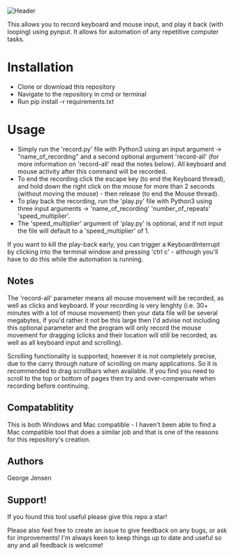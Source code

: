 ![Header](READMEHeader.png "Header")

This allows you to record keyboard and mouse input, and play it back (with looping) using pynput. It allows for automation of any repetitive computer tasks.

<h1>Installation</h1>

- Clone or download this repository
- Navigate to the repository in cmd or terminal
- Run pip install -r requirements.txt

<h1>Usage</h1>

- Simply run the 'record.py' file with Python3 using an input argument -> "name_of_recording" and a second optional argument 'record-all' (for more information on 'record-all' read the notes below). All keyboard and mouse activity after this command will be recorded.
- To end the recording click the escape key (to end the Keyboard thread), and hold down the right click on the mouse for more than 2 seconds (without moving the mouse) - then release (to end the Mouse thread).
- To play back the recording, run the 'play.py' file with Python3 using three input arguments -> 'name_of_recording' 'number_of_repeats' 'speed_multiplier'.
- The 'speed_multiplier' argument of 'play.py' is optional, and if not input the file will default to a 'speed_multiplier' of 1.

If you want to kill the play-back early, you can trigger a KeyboardInterrupt by clicking into the terminal window and pressing 'ctrl c' - although you'll have to do this while the automation is running.

<h2>Notes</h2>

The 'record-all' parameter means all mouse movement will be recorded, as well as clicks and keyboard. If your recording is very lenghty (i.e. 30+ minutes with a lot of mouse movement) then your data file will be several megabytes, if you'd rather it not be this large then I'd advise not including this optional parameter and the program will only record the mouse movement for dragging (clicks and their location will still be recorded, as well as all keyboard input and scrolling).

Scrolling functionality is supported, however it is not completely precise, due to the carry through nature of scrolling on many applications. So it is recommended to drag scrollbars when available. If you find you need to scroll to the top or bottom of pages then try and over-compensate when recording before continuing.

<h2>Compatablitity</h2>

This is both Windows and Mac compatible - I haven't been able to find a Mac compatible tool that does a similar job and that is one of the reasons for this repository's creation.

<h2>Authors</h2>
George Jensen

<h2>Support!</h2>
If you found this tool useful please give this repo a star!

Please also feel free to create an issue to give feedback on any bugs, or ask for improvements! I'm always keen to keep things up to date and useful so any and all feedback is welcome!
